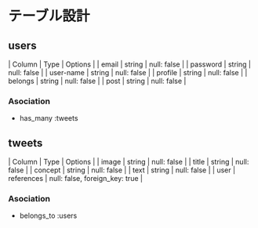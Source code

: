 # テーブル設計

## users
| Column | Type | Options |
| email     | string | null: false |
| password  | string | null: false |
| user-name | string | null: false |
| profile   | string | null: false |
| belongs   | string | null: false |
| post      | string | null: false |

### Asociation
- has_many :tweets


## tweets
| Column | Type | Options |
| image | string | null: false |
| title | string | null: false |
| concept | string | null: false |
| text | string | null: false |
| user | references | null: false, foreign_key: true |

### Asociation
- belongs_to :users

